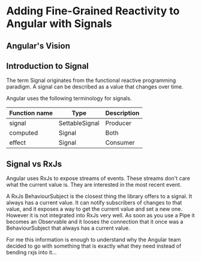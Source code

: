 # Adding Fine-Grained Reactivity to Angular with Signals

## Angular's Vision


## Introduction to Signal
The term Signal originates from the functional reactive programming paradigm. A signal can be described as a value that changes over time.

Angular uses the following terminology for signals.

| Function name | Type              | Description |
|---------------|-------------------|-------------|
| signal        | SettableSignal<T> | Producer    |
| computed      | Signal<T>         | Both        |
| effect        | Signal<T>         | Consumer    |

## Signal vs RxJs
Angular uses RxJs to expose streams of events. These streams don't care what the current value is. They are interested in the most recent event.

A RxJs BehaviourSubject is the closest thing the library offers to a signal. It always has a current value. It can notify subscribers of changes to that value, and it exposes a way to get the current value and set a new one. However it is not integrated into RxJs very well. As soon as you use a Pipe it becomes an Observable and it looses the connection that it once was a BehaviourSubject that always has a current value.

For me this information is enough to understand why the Angular team decided to go with something that is exactly what they need instead of bending rxjs into it...

